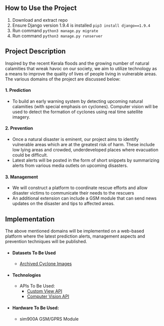 ## How to Use the Project
1. Download and extract repo
2. Ensure Django version 1.9.4 is installed `pip3 install django==1.9.4`
3. Run command `python3 manage.py migrate`
4. Run command `python3 manage.py runserver`


## Project Description

Inspired by the recent Kerala floods and the growing number of natural calamities that wreak havoc on our society, we aim to utilize technology as a means to improve the quality of lives of people living in vulnerable areas. <br>
The various domains of the project are discussed below:

#### 1. Prediction
* To build an early warning system by detecting upcoming natural calamities (with special emphasis on cyclones). Computer vision will be used to detect the formation of cyclones using real time satellite imagery.

#### 2. Prevention
* Once a natural disaster is eminent, our project aims to identify vulnerable areas which are at the greatest risk of harm. These include low lying areas and crowded, underdeveloped places where evacuation could be difficult.
* Latest alerts will be posted in the form of short snippets by summarizing alerts from various media outlets on upcoming disasters.

#### 3. Management
* We will construct a platform to coordinate rescue efforts and allow disaster victims to communicate their needs to the rescuers
* An additional extension can include a GSM module that can send news updates on the disaster and tips to affected areas.


## Implementation
The above mentioned domains will be implemented on a web-based platform where the latest prediction alerts, management aspects and prevention techniques will be published.  

* #### Datasets To Be Used
    * [Archived Cyclone Images](http://satellite.imd.gov.in/archive/)
* #### Technologies
    * APIs To Be Used:
        * [Custom View API](https://azure.microsoft.com/en-us/services/cognitive-services/custom-vision-service/)
        * [Computer Vision API](https://azure.microsoft.com/en-us/services/cognitive-services/computer-vision/)
* #### Hardware To Be Used:
    * sim900A GSM/GPRS Module
